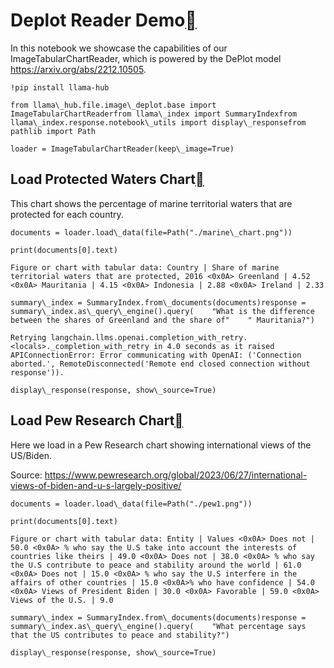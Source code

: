 Deplot Reader Demo[](#deplot-reader-demo "Permalink to this heading")
======================================================================

In this notebook we showcase the capabilities of our ImageTabularChartReader, which is powered by the DePlot model https://arxiv.org/abs/2212.10505.


```
!pip install llama-hub
```

```
from llama\_hub.file.image\_deplot.base import ImageTabularChartReaderfrom llama\_index import SummaryIndexfrom llama\_index.response.notebook\_utils import display\_responsefrom pathlib import Path
```

```
loader = ImageTabularChartReader(keep\_image=True)
```
Load Protected Waters Chart[](#load-protected-waters-chart "Permalink to this heading")
----------------------------------------------------------------------------------------

This chart shows the percentage of marine territorial waters that are protected for each country.


```
documents = loader.load\_data(file=Path("./marine\_chart.png"))
```

```
print(documents[0].text)
```

```
Figure or chart with tabular data: Country | Share of marine territorial waters that are protected, 2016 <0x0A> Greenland | 4.52 <0x0A> Mauritania | 4.15 <0x0A> Indonesia | 2.88 <0x0A> Ireland | 2.33
```

```
summary\_index = SummaryIndex.from\_documents(documents)response = summary\_index.as\_query\_engine().query(    "What is the difference between the shares of Greenland and the share of"    " Mauritania?")
```

```
Retrying langchain.llms.openai.completion_with_retry.<locals>._completion_with_retry in 4.0 seconds as it raised APIConnectionError: Error communicating with OpenAI: ('Connection aborted.', RemoteDisconnected('Remote end closed connection without response')).
```

```
display\_response(response, show\_source=True)
```
Load Pew Research Chart[](#load-pew-research-chart "Permalink to this heading")
--------------------------------------------------------------------------------

Here we load in a Pew Research chart showing international views of the US/Biden.

Source: https://www.pewresearch.org/global/2023/06/27/international-views-of-biden-and-u-s-largely-positive/


```
documents = loader.load\_data(file=Path("./pew1.png"))
```

```
print(documents[0].text)
```

```
Figure or chart with tabular data: Entity | Values <0x0A> Does not | 50.0 <0x0A> % who say the U.S take into account the interests of countries like theirs | 49.0 <0x0A> Does not | 38.0 <0x0A> % who say the U.S contribute to peace and stability around the world | 61.0 <0x0A> Does not | 15.0 <0x0A> % who say the U.S interfere in the affairs of other countries | 15.0 <0x0A>% who have confidence | 54.0 <0x0A> Views of President Biden | 30.0 <0x0A> Favorable | 59.0 <0x0A> Views of the U.S. | 9.0
```

```
summary\_index = SummaryIndex.from\_documents(documents)response = summary\_index.as\_query\_engine().query(    "What percentage says that the US contributes to peace and stability?")
```

```
display\_response(response, show\_source=True)
```
